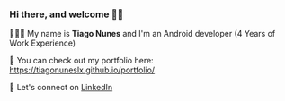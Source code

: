 ### Hi there, and welcome 👋✨

👨🏻‍💻 My name is <strong>Tiago Nunes</strong> and I'm an Android developer (4 Years of Work Experience)

📙 You can check out my portfolio here: https://tiagonuneslx.github.io/portfolio/

🤝 Let's connect on [LinkedIn](https://www.linkedin.com/in/tiago-nunes-8430401b7/)

<!--
**tiagonuneslx/tiagonuneslx** is a ✨ _special_ ✨ repository because its `README.md` (this file) appears on your GitHub profile.

Here are some ideas to get you started:

- 🔭 I’m currently working on ...
- 🌱 I’m currently learning ...
- 👯 I’m looking to collaborate on ...
- 🤔 I’m looking for help with ...
- 💬 Ask me about ...
- 📫 How to reach me: ...
- 😄 Pronouns: ...
- ⚡ Fun fact: ...
-->
